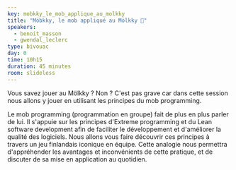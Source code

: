 ```yaml
---
key: mobkky_le_mob_applique_au_molkky
title: "Möbkky, le mob appliqué au Mölkky 🎳"
speakers:
  - benoit_masson
  - gwendal_leclerc
type: bivouac
day: 0
time: 10h15
duration: 45 minutes
room: slideless
---
```


Vous savez jouer au Mölkky ? Non ? C'est pas grave car dans cette session nous allons y jouer en utilisant les principes du mob programming.

Le mob programming (programmation en groupe) fait de plus en plus parler de lui. Il s'appuie sur les principes d'Extreme programming et du Lean software development afin de faciliter le développement et d'améliorer la qualité des logiciels. Nous allons vous faire découvrir ces principes à travers un jeu finlandais iconique en équipe.
Cette analogie nous permettra d'appréhender les avantages et inconvénients de cette pratique, et de discuter de sa mise en application au quotidien.
